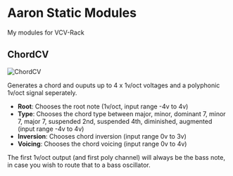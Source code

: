 # Aaron Static Modules
My modules for VCV-Rack

## ChordCV
![ChordCV](https://i.imgur.com/pdB5wFX.png "Logo Title Text 1")

Generates a chord and ouputs up to 4 x 1v/oct voltages and a polyphonic 1v/oct signal seperately.

* **Root**: Chooses the root note (1v/oct, input range -4v to 4v)
* **Type**: Chooses the chord type between major, minor, dominant 7, minor 7, major 7, suspended 2nd, suspended 4th, diminished, augmented (input range -4v to 4v)
* **Inversion**: Chooses chord inversion (input range 0v to 3v)
* **Voicing**: Chooses the chord voicing (input range 0v to 4v)

The first 1v/oct output (and first poly channel) will always be the bass note, in case you wish to route that to a bass oscillator.
